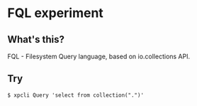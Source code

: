FQL experiment
========================================================================

What's this?
------------
FQL - Filesystem Query language, based on io.collections API.

Try
---
```
$ xpcli Query 'select from collection(".")'
```
